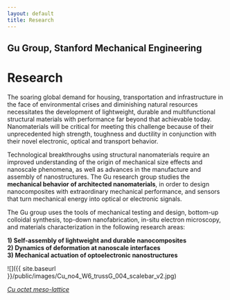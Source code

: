 ```yaml
---
layout: default
title: Research
---
```


## Gu Group, Stanford Mechanical Engineering

# Research

The soaring global demand for housing, transportation and infrastructure in the face of environmental crises and diminishing natural resources necessitates the development of lightweight, durable and multifunctional structural materials with performance far beyond that achievable today. Nanomaterials will be critical for meeting this challenge because of their unprecedented high strength, toughness and ductility in conjunction with their novel electronic, optical and transport behavior.

Technological breakthroughs using structural nanomaterials require an improved understanding of the origin of mechanical size effects and nanoscale phenomena, as well as advances in the manufacture and assembly of nanostructures. The Gu research group studies the **mechanical behavior of architected nanomaterials**, in order to design nanocomposites with extraordinary mechanical performance, and sensors that turn mechanical energy into optical or electronic signals.

The Gu group uses the tools of mechanical testing and design, bottom-up colloidal synthesis, top-down nanofabrication, in-situ electron microscopy, and materials characterization in the following research areas:

**1) Self-assembly of lightweight and durable nanocomposites</br>
2) Dynamics of deformation at nanoscale interfaces</br>
3) Mechanical actuation of optoelectronic nanostructures**</br>

![]({{ site.baseurl }}/public/images/Cu_no4_W6_trussG_004_scalebar_v2.jpg)

*[Cu octet meso-lattice](http://www.sciencedirect.com/science/article/pii/S2352431615000279)*
